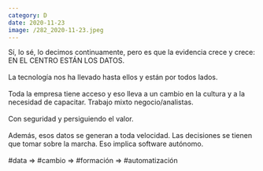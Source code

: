 ```yaml
--- 
category: D 
date: 2020-11-23 
image: /282_2020-11-23.jpeg 
--- 
```


Sí, lo sé, lo decimos continuamente, pero es que la evidencia crece y crece: EN EL CENTRO ESTÁN LOS DATOS. <br><br>La tecnología nos ha llevado hasta ellos y están por todos lados. <br><br>Toda la empresa tiene acceso y eso lleva a un cambio en la cultura y a la necesidad de capacitar. Trabajo mixto negocio/analistas.<br><br>Con seguridad y persiguiendo el valor. <br><br>Además, esos datos se generan a toda velocidad. Las decisiones se tienen que tomar sobre la marcha. Eso implica software autónomo.<br><br>#data =>  #cambio => #formación => #automatización